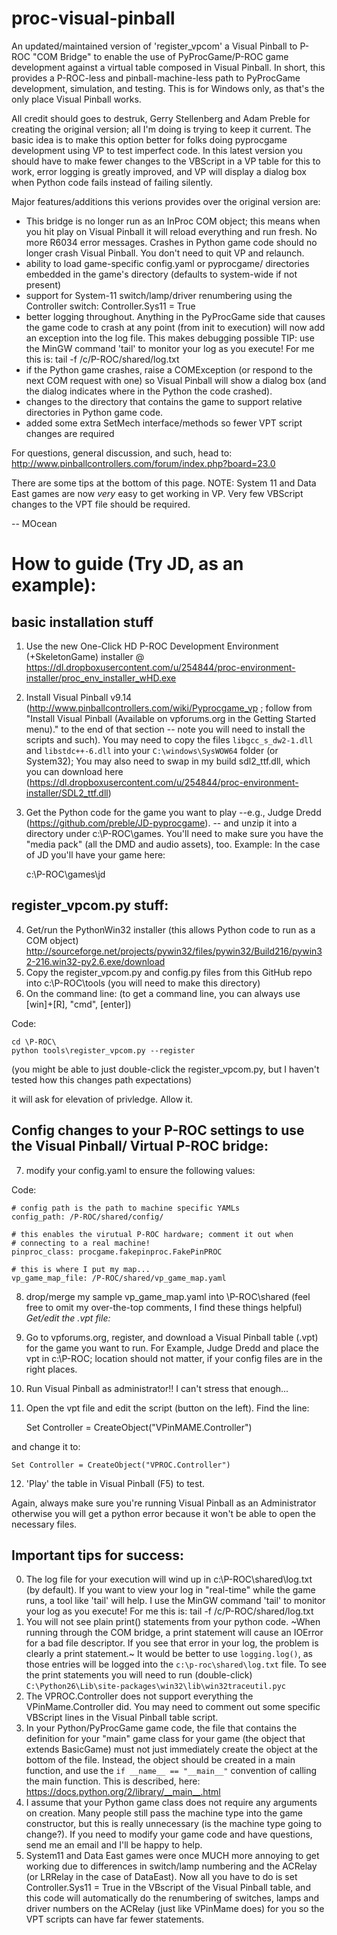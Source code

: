 proc-visual-pinball
===================
An updated/maintained version of 'register_vpcom' a Visual Pinball to P-ROC "COM Bridge" to enable the use of PyProcGame/P-ROC game development against a virtual table composed in Visual Pinball.  In short, this provides a P-ROC-less and pinball-machine-less path to  PyProcGame development, simulation, and testing.  This is for Windows only, as that's the only place Visual Pinball works.

All credit should goes to destruk, Gerry Stellenberg and Adam Preble for creating the original version; all I'm doing is trying to keep it current.  The basic idea is to make this option better for folks doing pyprocgame development using VP to test imperfect code.  In this latest version you should have to make fewer changes to the VBScript in a VP table for this to work, error logging is greatly improved, and VP will display a dialog box when Python code fails instead of failing silently.

Major features/additions this verions provides over the original version are:
* This bridge is no longer run as an InProc COM object; this means when you hit play on Visual Pinball it will reload everything and run fresh.  No more R6034 error messages.  Crashes in Python game code should no longer crash Visual Pinball.  You don't need to quit VP and relaunch.
* ability to load game-specific config.yaml or pyprocgame/ directories embedded in the game's directory (defaults to system-wide if not present)
* support for System-11 switch/lamp/driver renumbering using the Controller switch: Controller.Sys11 = True
* better logging throughout.  Anything in the PyProcGame side that causes the game code to crash at any point (from init to execution) will now add an exception into the log file.  This makes debugging possible
            TIP: use the MinGW command 'tail' to monitor your log as you execute!
                For me this is: tail -f /c/P-ROC/shared/log.txt 
* if the Python game crashes, raise a COMException (or respond to the next COM request with one) so Visual Pinball will show a dialog box (and the dialog indicates where in the Python the code crashed).
* changes to the directory that contains the game to support relative directories in Python game code.
* added some extra SetMech interface/methods so fewer VPT script changes are required

For questions, general discussion, and such, head to:
http://www.pinballcontrollers.com/forum/index.php?board=23.0

There are some tips at the bottom of this page.  NOTE: System 11 and Data East games are now *very* easy to get working in VP.  Very few VBScript changes to the VPT file should be required.

-- MOcean

How to guide (Try JD, as an example):
====
basic installation stuff
----
1. Use the new One-Click HD P-ROC Development Environment (+SkeletonGame) installer @ https://dl.dropboxusercontent.com/u/254844/proc-environment-installer/proc_env_installer_wHD.exe
2. Install Visual Pinball v9.14 (http://www.pinballcontrollers.com/wiki/Pyprocgame_vp ; follow from "Install Visual Pinball (Available on vpforums.org in the Getting Started menu)." to the end of that section -- note you will need to install the scripts and such).  You may need to copy the files `libgcc_s_dw2-1.dll` and `libstdc++-6.dll` into your `C:\windows\SysWOW64` folder (or System32); You may also need to swap in my build sdl2_ttf.dll, which you can download here (https://dl.dropboxusercontent.com/u/254844/proc-environment-installer/SDL2_ttf.dll)
3. Get the Python code for the game you want to play --e.g., Judge Dredd (https://github.com/preble/JD-pyprocgame). -- and unzip it into a directory under c:\P-ROC\games.  You'll need to make sure you have the "media pack" (all the DMD and audio assets), too.  Example: In the case of JD you'll  have your game here:

    c:\P-ROC\games\jd

register_vpcom.py stuff:
---
4. Get/run the PythonWin32 installer (this allows Python code to run as a COM object) 
   http://sourceforge.net/projects/pywin32/files/pywin32/Build216/pywin32-216.win32-py2.6.exe/download
5. Copy the register_vpcom.py and config.py files from this GitHub repo into c:\P-ROC\tools (you will need to make this directory)
6. On the command line: (to get a command line, you can always use [win]+[R], "cmd", [enter]) 

Code:

    cd \P-ROC\
    python tools\register_vpcom.py --register

(you might be able to just double-click the register_vpcom.py, but I haven't tested how this changes path expectations)  

it will ask for elevation of privledge.  Allow it.

Config changes to your P-ROC settings to use the Visual Pinball/ Virtual P-ROC bridge:
---
7. modify your config.yaml to ensure the following values:

Code:

    # config path is the path to machine specific YAMLs
    config_path: /P-ROC/shared/config/

    # this enables the virutual P-ROC hardware; comment it out when
    # connecting to a real machine!
    pinproc_class: procgame.fakepinproc.FakePinPROC
    
    # this is where I put my map...
    vp_game_map_file: /P-ROC/shared/vp_game_map.yaml
8. drop/merge my sample vp_game_map.yaml into \P-ROC\shared
(feel free to omit my over-the-top comments, I find these things helpful)
*Get/edit the .vpt file:*
9. Go to vpforums.org, register, and download a Visual Pinball table (.vpt) for the game you want to run.  For Example, Judge Dredd 
and place the vpt in c:\P-ROC; location should not matter, if your config files are in the right places.
10. Run Visual Pinball as administrator!!  I can't stress that enough...
11. Open the vpt file and edit the script (button on the left).  Find the line: 

    Set Controller = CreateObject("VPinMAME.Controller")

and change it to:
    
    Set Controller = CreateObject("VPROC.Controller")

12. 'Play' the table in Visual Pinball (F5) to test.

Again, always make sure you're running Visual Pinball as an Administrator otherwise you will get a python error because it won't be able to open the necessary files.  

Important tips for success:
---
0. The log file for your execution will wind up in c:\P-ROC\shared\log.txt (by default).  If you want to view your log in "real-time" while the game runs, a tool like 'tail' will help.  I use the MinGW command 'tail' to monitor your log as you execute!
                For me this is: tail -f /c/P-ROC/shared/log.txt 
1. You will not see plain print() statements from your python code.  ~When running through the COM bridge, a print statement will cause an IOError for a bad file descriptor.  If you see that error in your log, the problem is clearly a print statement.~  It would be better to use `logging.log()`, as those entries will be logged into the `c:\p-roc\shared\log.txt` file.  To see the print statements you will need to run (double-click) `C:\Python26\Lib\site-packages\win32\lib\win32traceutil.pyc`
2. The VPROC.Controller does not support everything the VPinMame.Controller did.  You may need to comment out some specific VBScript lines in the Visual Pinball table script.
3. In your Python/PyProcGame game code, the file that contains the definition for your "main" game class for your game (the object that extends BasicGame) must not just immediately create the object at the bottom of the file.  Instead, the object should be created in a main function, and use the `if __name__ == "__main__"` convention of calling the main function.  This is described, here: https://docs.python.org/2/library/__main__.html
4. I assume that your Python game class does not require any arguments on creation.  Many people still pass the machine type into the game constructor, but this is really unnecessary (is the machine type going to change?).  If you need to modify your game code and have questions, send me an email and I'll be happy to help.
5. System11 and Data East games were once MUCH more annoying to get working due to differences in switch/lamp numbering and the ACRelay (or LRRelay in the case of DataEast).  Now all you have to do is set Controller.Sys11 = True in the VBscript of the Visual Pinball table, and this code will automatically do the renumbering of switches, lamps and driver numbers on the ACRelay (just like VPinMame does) for you so the VPT scripts can have far fewer statements.
